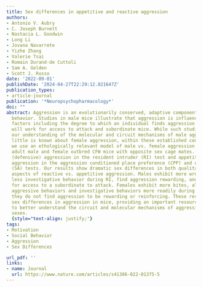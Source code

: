 ```yaml
---
title: Sex differences in appetitive and reactive aggression
authors:
- Antonio V. Aubry
- C. Joseph Burnett
- Nastacia L. Goodwin
- Long Li
- Jovana Navarrete
- Yizhe Zhang
- Valerie Tsai
- Romain Durand-de Cuttoli
- Sam A. Golden
- Scott J. Russo
date: '2022-09-01'
publishDate: '2024-04-27T22:29:12.821647Z'
publication_types:
- article-journal
publication: '*Neuropsychopharmacology*'
doi: ""
abstract: Aggression is an evolutionarily conserved, adaptive component of social
  behavior. Studies in male mice illustrate that aggression is influenced by numerous
  factors including the degree to which an individual finds aggression rewarding and
  will work for access to attack and subordinate mice. While such studies have expanded
  our understanding of the molecular and circuit mechanisms of male aggression very
  little is known about female aggression, within these established contexts. Here
  we use an ethologically relevant model of male vs. female aggression by pair housing
  adult male and female outbred CFW mice with opposite sex cage mates. We assess reactive
  (defensive) aggression in the resident intruder (RI) test and appetitive (rewarding)
  aggression in the aggression conditioned place preference (CPP) and operant self-administration
  (SA) tests. Our results show dramatic sex differences in both qualitative and quantitative
  aspects of reactive vs. appetitive aggression. Males exhibit more wrestling and
  less investigative behavior during RI, find aggression rewarding, and will work
  for access to a subordinate to attack. Females exhibit more bites, alternate between
  aggressive behaviors and investigative behaviors more readily during RI, however,
  they do not find aggression to be rewarding or reinforcing. These results establish
  sex differences in aggression in mice, providing an important resource for the field
  to better understand the circuit and molecular mechanisms of aggression in both
  sexes.
  {style="text-align: justify;"}
tags:
- Motivation
- Social Behavior
- Aggression
- Sex Differences

url_pdf: ''
links:
- name: Journal
  url: https://www.nature.com/articles/s41386-022-01375-5
---
```

